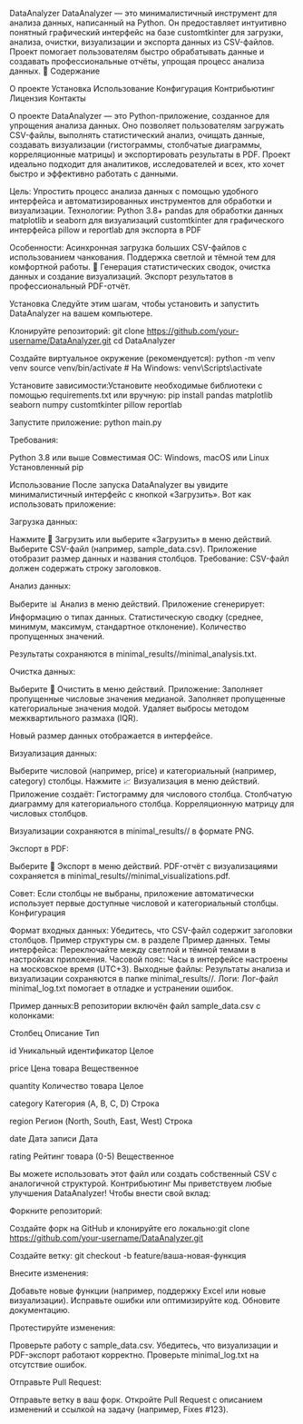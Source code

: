 DataAnalyzer
DataAnalyzer — это минималистичный инструмент для анализа данных, написанный на Python. Он предоставляет интуитивно понятный графический интерфейс на базе customtkinter для загрузки, анализа, очистки, визуализации и экспорта данных из CSV-файлов. Проект помогает пользователям быстро обрабатывать данные и создавать профессиональные отчёты, упрощая процесс анализа данных. 🚀
Содержание

О проекте
Установка
Использование
Конфигурация
Контрибьютинг
Лицензия
Контакты

О проекте
DataAnalyzer — это Python-приложение, созданное для упрощения анализа данных. Оно позволяет пользователям загружать CSV-файлы, выполнять статистический анализ, очищать данные, создавать визуализации (гистограммы, столбчатые диаграммы, корреляционные матрицы) и экспортировать результаты в PDF. Проект идеально подходит для аналитиков, исследователей и всех, кто хочет быстро и эффективно работать с данными.

Цель: Упростить процесс анализа данных с помощью удобного интерфейса и автоматизированных инструментов для обработки и визуализации.
Технологии:
Python 3.8+
pandas для обработки данных
matplotlib и seaborn для визуализаций
customtkinter для графического интерфейса
pillow и reportlab для экспорта в PDF


Особенности:
Асинхронная загрузка больших CSV-файлов с использованием чанкования.
Поддержка светлой и тёмной тем для комфортной работы. 🌙
Генерация статистических сводок, очистка данных и создание визуализаций.
Экспорт результатов в профессиональный PDF-отчёт.



Установка
Следуйте этим шагам, чтобы установить и запустить DataAnalyzer на вашем компьютере.

Клонируйте репозиторий:
git clone https://github.com/your-username/DataAnalyzer.git
cd DataAnalyzer


Создайте виртуальное окружение (рекомендуется):
python -m venv venv
source venv/bin/activate  # На Windows: venv\Scripts\activate


Установите зависимости:Установите необходимые библиотеки с помощью requirements.txt или вручную:
pip install pandas matplotlib seaborn numpy customtkinter pillow reportlab


Запустите приложение:
python main.py



Требования:

Python 3.8 или выше
Совместимая ОС: Windows, macOS или Linux
Установленный pip

Использование
После запуска DataAnalyzer вы увидите минималистичный интерфейс с кнопкой «Загрузить». Вот как использовать приложение:

Загрузка данных:

Нажмите 📂 Загрузить или выберите «Загрузить» в меню действий.
Выберите CSV-файл (например, sample_data.csv).
Приложение отобразит размер данных и названия столбцов.
Требование: CSV-файл должен содержать строку заголовков.


Анализ данных:

Выберите 📊 Анализ в меню действий.
Приложение сгенерирует:
Информацию о типах данных.
Статистическую сводку (среднее, минимум, максимум, стандартное отклонение).
Количество пропущенных значений.


Результаты сохраняются в minimal_results/<timestamp>/minimal_analysis.txt.


Очистка данных:

Выберите 🧹 Очистить в меню действий.
Приложение:
Заполняет пропущенные числовые значения медианой.
Заполняет пропущенные категориальные значения модой.
Удаляет выбросы методом межквартильного размаха (IQR).


Новый размер данных отображается в интерфейсе.


Визуализация данных:

Выберите числовой (например, price) и категориальный (например, category) столбцы.
Нажмите 📈 Визуализация в меню действий.
Приложение создаёт:
Гистограмму для числового столбца.
Столбчатую диаграмму для категориального столбца.
Корреляционную матрицу для числовых столбцов.


Визуализации сохраняются в minimal_results/<timestamp>/ в формате PNG.


Экспорт в PDF:

Выберите 📄 Экспорт в меню действий.
PDF-отчёт с визуализациями сохраняется в minimal_results/<timestamp>/minimal_visualizations.pdf.



Совет: Если столбцы не выбраны, приложение автоматически использует первые доступные числовой и категориальный столбцы.
Конфигурация

Формат входных данных: Убедитесь, что CSV-файл содержит заголовки столбцов. Пример структуры см. в разделе Пример данных.
Темы интерфейса: Переключайте между светлой и тёмной темами в настройках приложения.
Часовой пояс: Часы в интерфейсе настроены на московское время (UTC+3).
Выходные файлы: Результаты анализа и визуализации сохраняются в папке minimal_results/<timestamp>/.
Логи: Лог-файл minimal_log.txt помогает в отладке и устранении ошибок.

Пример данных:В репозитории включён файл sample_data.csv с колонками:



Столбец
Описание
Тип



id
Уникальный идентификатор
Целое


price
Цена товара
Вещественное


quantity
Количество товара
Целое


category
Категория (A, B, C, D)
Строка


region
Регион (North, South, East, West)
Строка


date
Дата записи
Дата


rating
Рейтинг товара (0-5)
Вещественное


Вы можете использовать этот файл или создать собственный CSV с аналогичной структурой.
Контрибьютинг
Мы приветствуем любые улучшения DataAnalyzer! Чтобы внести свой вклад:

Форкните репозиторий:

Создайте форк на GitHub и клонируйте его локально:git clone https://github.com/your-username/DataAnalyzer.git




Создайте ветку:
git checkout -b feature/ваша-новая-функция


Внесите изменения:

Добавьте новые функции (например, поддержку Excel или новые визуализации).
Исправьте ошибки или оптимизируйте код.
Обновите документацию.


Протестируйте изменения:

Проверьте работу с sample_data.csv.
Убедитесь, что визуализации и PDF-экспорт работают корректно.
Проверьте minimal_log.txt на отсутствие ошибок.


Отправьте Pull Request:

Отправьте ветку в ваш форк.
Откройте Pull Request с описанием изменений и ссылкой на задачу (например, Fixes #123).





